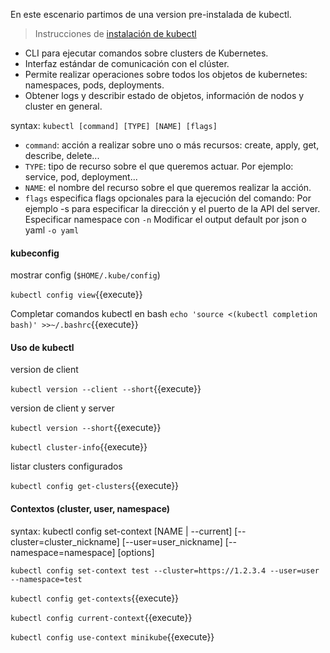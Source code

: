 En este escenario partimos de una version pre-instalada de kubectl.
> Instrucciones de [instalación de kubectl](https://kubernetes.io/es/docs/tasks/tools/install-kubectl/)

- CLI para ejecutar comandos sobre clusters de Kubernetes.
- Interfaz estándar de comunicación con el clúster.
- Permite realizar operaciones sobre todos los objetos de kubernetes: namespaces, pods, deployments.
- Obtener logs y describir estado de objetos, información de nodos y cluster en general.

syntax: `kubectl [command] [TYPE] [NAME] [flags]`

- `command`: acción a realizar sobre uno o más recursos: create, apply, get, describe, delete...
- `TYPE`: tipo de recurso sobre el que queremos actuar. Por ejemplo: service, pod, deployment...
- `NAME`: el nombre del recurso sobre el que queremos realizar la acción.
- `flags` especifica flags opcionales para la ejecución del comando:
    Por ejemplo -s para especificar la dirección y el puerto de la API del server.
    Especificar namespace con `-n`
    Modificar el output default por json o yaml `-o yaml`

#### kubeconfig

mostrar config (`$HOME/.kube/config`)

`kubectl config view`{{execute}}

Completar comandos kubectl en bash
`echo 'source <(kubectl completion bash)' >>~/.bashrc`{{execute}}

#### Uso de kubectl

version de client

`kubectl version --client --short`{{execute}}

version de client y server

`kubectl version --short`{{execute}}

`kubectl cluster-info`{{execute}}

listar clusters configurados

`kubectl config get-clusters`{{execute}}

#### Contextos (cluster, user, namespace)

syntax: kubectl config set-context [NAME | --current] [--cluster=cluster_nickname] [--user=user_nickname]
[--namespace=namespace] [options]

`kubectl config set-context test --cluster=https://1.2.3.4 --user=user --namespace=test`

`kubectl config get-contexts`{{execute}}

`kubectl config current-context`{{execute}}

`kubectl config use-context minikube`{{execute}}
